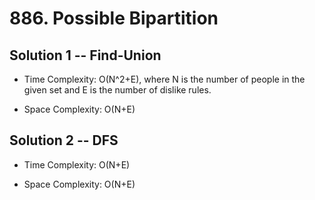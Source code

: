 # 886. Possible Bipartition

## Solution 1 -- Find-Union

* Time Complexity: O(N^2+E), where N is the number of people in the given set and E is the number of dislike rules.

* Space Complexity: O(N+E)

## Solution 2 -- DFS

* Time Complexity: O(N+E)

* Space Complexity: O(N+E)
